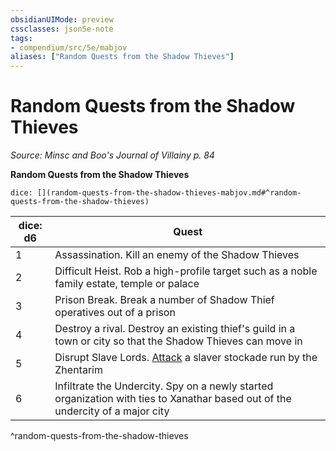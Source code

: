 ```yaml
---
obsidianUIMode: preview
cssclasses: json5e-note
tags:
- compendium/src/5e/mabjov
aliases: ["Random Quests from the Shadow Thieves"]
---
```

# Random Quests from the Shadow Thieves
*Source: Minsc and Boo's Journal of Villainy p. 84* 

**Random Quests from the Shadow Thieves**

`dice: [](random-quests-from-the-shadow-thieves-mabjov.md#^random-quests-from-the-shadow-thieves)`

| dice: d6 | Quest |
|----------|-------|
| 1 | Assassination. Kill an enemy of the Shadow Thieves |
| 2 | Difficult Heist. Rob a high-profile target such as a noble family estate, temple or palace |
| 3 | Prison Break. Break a number of Shadow Thief operatives out of a prison |
| 4 | Destroy a rival. Destroy an existing thief's guild in a town or city so that the Shadow Thieves can move in |
| 5 | Disrupt Slave Lords. [Attack](Mechanics/Rules/actions.md#Attack) a slaver stockade run by the Zhentarim |
| 6 | Infiltrate the Undercity. Spy on a newly started organization with ties to Xanathar based out of the undercity of a major city |
^random-quests-from-the-shadow-thieves